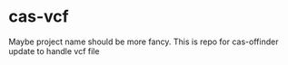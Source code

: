 # cas-vcf
Maybe project name should be more fancy. This is repo for cas-offinder update to handle vcf file
